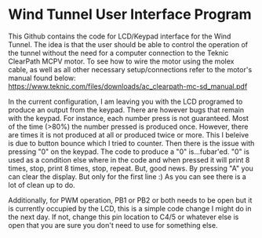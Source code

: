 # Wind Tunnel User Interface Program
This Github contains the code for LCD/Keypad interface for the Wind Tunnel.
The idea is that the user should be able to control the operation of the tunnel without
the need for a computer connection to the Teknic ClearPath MCPV motor. 
To see how to wire the motor using the molex cable, as well as all other necessary setup/connections
refer to the motor's manual found below:
https://www.teknic.com/files/downloads/ac_clearpath-mc-sd_manual.pdf

In the current configuration, I am leaving you with the LCD programed to produce an output from the keypad.
There are however bugs that remain with the keypad. For instance, each number press is not guaranteed. 
Most of the time (>80%) the number pressed is produced once. However, there are times it is not produced at all
or produced twice or more. This I beleive is due to button bounce which I tried to counter. Then there is the issue
with pressing "0" on the keypad. The code to produce a "0" is...fubar'ed. "0" is used as a condition else where in the code
and when pressed it will print 8 times, stop, print 8 times, stop, repeat. But, good news. By pressing "A" you can clear the display.
But only for the first line :) As you can see there is a lot of clean up to do. 

Additionally, for PWM operation, PB1 or PB2 or both needs to be open but it is currently occupied by the LCD, this is a simple 
code change I might do in the next day. If not, change this pin location to C4/5 or whatever else is open that you are 
sure you don't need to use for something else.
